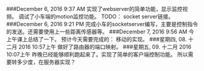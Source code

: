 ###December 6, 2016 9:37 AM
实现了webserver的简单功能，显示监控视频。
调试了小车端的motion监控功能。
TODO：
socket server链接。
###December 6, 2016 9:21 PM
完成小车的socketserver编写，主要是控制指令的发送。还需要使用上一些距离传感器等。
###December 7, 2016 9:56 AM
今上午课上总结了一下。
预计今天需要完成的：
移动的实现。
###星期四, 08. 十二月 2016 10:57上午 
做好了路由器的端口映射。
###星期五, 09. 十二月 2016 10:07上午 
昨晚已经能够顺利跑起来了。实现了简单的客户端控制功能。
所以需要转多少度，在服务器实现？
